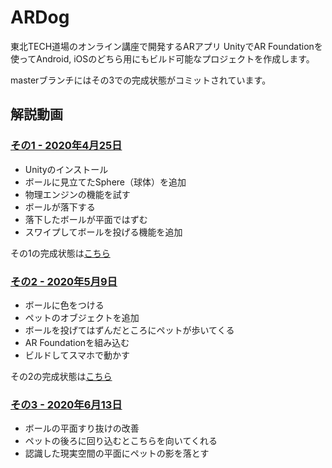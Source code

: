 # ARDog
東北TECH道場のオンライン講座で開発するARアプリ
UnityでAR Foundationを使ってAndroid, iOSのどちら用にもビルド可能なプロジェクトを作成します。

masterブランチにはその3での完成状態がコミットされています。

## 解説動画
### [その1 - 2020年4月25日](https://youtu.be/U9QHflTYNVQ)

- Unityのインストール
- ボールに見立てたSphere（球体）を追加
- 物理エンジンの機能を試す
- ボールが落下する
- 落下したボールが平面ではずむ
- スワイプしてボールを投げる機能を追加

その1の完成状態は[こちら](https://github.com/ktaka/ARDog/tree/part-1)

### [その2 - 2020年5月9日](https://youtu.be/dA0PlZ3UdnQ)

- ボールに色をつける
- ペットのオブジェクトを追加
- ボールを投げてはずんだところにペットが歩いてくる
- AR Foundationを組み込む
- ビルドしてスマホで動かす

その2の完成状態は[こちら](https://github.com/ktaka/ARDog/tree/part-2)

### [その3 - 2020年6月13日](https://youtu.be/zVVCQKtkn_U)

- ボールの平面すり抜けの改善
- ペットの後ろに回り込むとこちらを向いてくれる
- 認識した現実空間の平面にペットの影を落とす
